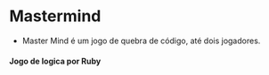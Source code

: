 # Mastermind
 - Master Mind é um jogo de quebra de código, até dois jogadores.

#### Jogo de logica por Ruby

